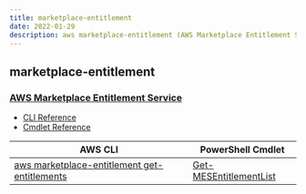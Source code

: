 ```yaml
---
title: marketplace-entitlement
date: 2022-01-29
description: aws marketplace-entitlement (AWS Marketplace Entitlement Service) command/cmdlet list.
---
```


## marketplace-entitlement

### [AWS Marketplace Entitlement Service](https://aws.amazon.com/marketplace/)

* [CLI Reference](https://docs.aws.amazon.com/cli/latest/reference/marketplace-entitlement/index.html)
* [Cmdlet Reference](https://docs.aws.amazon.com/powershell/latest/reference/items/AWS_Marketplace_Entitlement_Service_cmdlets.html)

|AWS CLI|PowerShell Cmdlet|
|----|----|
|[aws marketplace-entitlement get-entitlements](https://docs.aws.amazon.com/cli/latest/reference/marketplace-entitlement/get-entitlements.html)|[Get-MESEntitlementList](https://docs.aws.amazon.com/powershell/latest/reference/items/Get-MESEntitlementList.html)|

